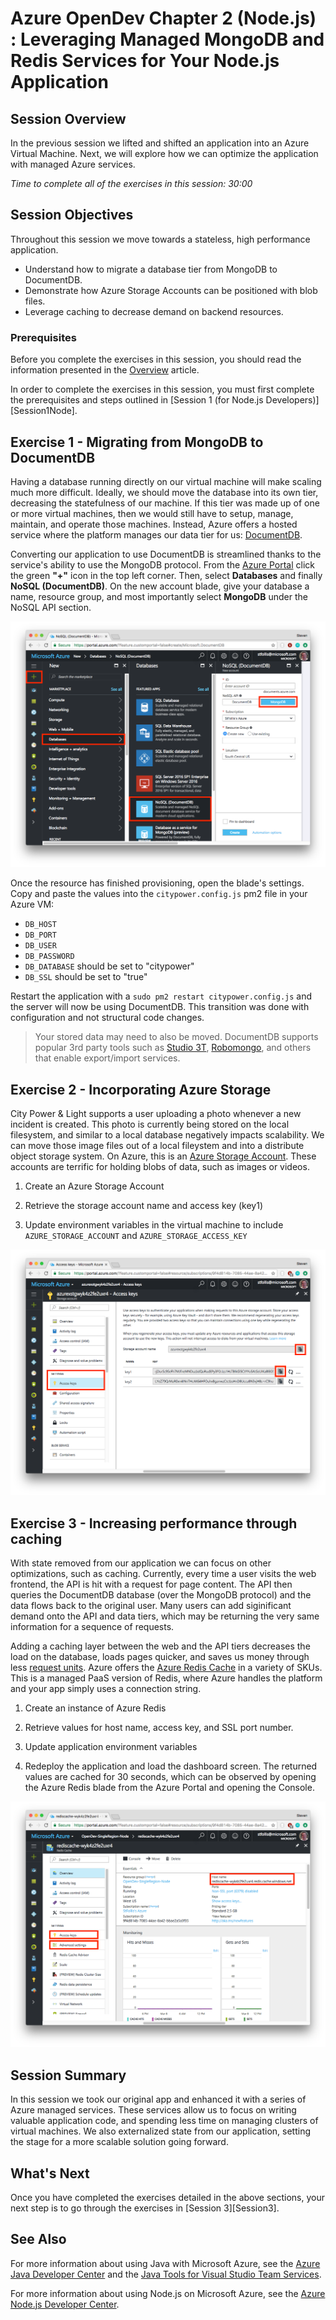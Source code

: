 # Azure OpenDev Chapter 2 (Node.js) : Leveraging Managed MongoDB and Redis Services for Your Node.js Application

## Session Overview

In the previous session we lifted and shifted an application into an Azure Virtual Machine. Next, we will explore how we can optimize the application with managed Azure services. 

*Time to complete all of the exercises in this session: 30:00*

## Session Objectives

Throughout this session we move towards a stateless, high performance application.

* Understand how to migrate a database tier from MongoDB to DocumentDB.
* Demonstrate how Azure Storage Accounts can be positioned with blob files.
* Leverage caching to decrease demand on backend resources.

### Prerequisites

Before you complete the exercises in this session, you should read the information presented in the [Overview] article.

In order to complete the exercises in this session, you must first complete the prerequisites and steps outlined in [Session 1 (for Node.js Developers)][Session1Node].

## Exercise 1 - Migrating from MongoDB to DocumentDB

Having a database running directly on our virtual machine will make scaling much more difficult. Ideally, we should move the database into its own tier, decreasing the statefulness of our machine. If this tier was made up of one or more virtual machines, then we would still have to setup, manage, maintain, and operate those machines.  Instead, Azure offers a hosted service where the platform manages our data tier for us: [DocumentDB](https://azure.microsoft.com/en-us/services/documentdb/).

Converting our application to use DocumentDB is streamlined thanks to the service's ability to use the MongoDB protocol. From the [Azure Portal](http://portal.azure.com) click the green **"+"** icon in the top left corner. Then, select **Databases** and finally **NoSQL (DocumentDB)**. On the new account blade, give your database a name, resource group, and most importantly select **MongoDB** under the NoSQL API section.

![screenshot](./media/chapter-2a-001.png)

Once the resource has finished provisioning, open the blade's settings. Copy and paste the values into the `citypower.config.js` pm2 file in your Azure VM:

* `DB_HOST`
* `DB_PORT`
* `DB_USER`
* `DB_PASSWORD`
* `DB_DATABASE` should be set to "citypower"
* `DB_SSL` should be set to "true"

Restart the application with a `sudo pm2 restart citypower.config.js` and the server will now be using DocumentDB. This transition was done with configuration and not structural code changes.

> Your stored data may need to also be moved. DocumentDB supports popular 3rd party tools such as [Studio 3T](https://studio3t.com/), [Robomongo](https://robomongo.org/), and others that enable export/import services. 

## Exercise 2 - Incorporating Azure Storage

City Power & Light supports a user uploading a photo whenever a new incident is created. This photo is currently being stored on the local filesystem, and similar to a local database negatively impacts scalability. We can move those image files out of a local fileystem and into a distribute object storage system. On Azure, this is an [Azure Storage Account](https://azure.microsoft.com/en-us/services/storage/). These accounts are terrific for holding blobs of data, such as images or videos.

1. Create an Azure Storage Account

1. Retrieve the storage account name and access key (key1)

1. Update environment variables in the virtual machine to include `AZURE_STORAGE_ACCOUNT` and `AZURE_STORAGE_ACCESS_KEY`

![screenshot](./media/chapter-2a-002.png)

## Exercise 3 - Increasing performance through caching

With state removed from our application we can focus on other optimizations, such as caching. Currently, every time a user visits the web frontend, the API is hit with a request for page content. The API then queries the DocumentDB database (over the MongoDB protocol) and the data flows back to the original user. Many users can add siginificant demand onto the API and data tiers, which may be returning the very same information for a sequence of requests. 

Adding a caching layer between the web and the API tiers decreases the load on the database, loads pages quicker, and saves us money through less [request units](https://docs.microsoft.com/en-us/azure/documentdb/documentdb-request-units). Azure offers the [Azure Redis Cache](https://docs.microsoft.com/azure/redis-cache/cache-nodejs-get-started) in a variety of SKUs. This is a managed PaaS version of Redis, where Azure handles the platform and your app simply uses a connection string. 

1. Create an instance of Azure Redis

1. Retrieve values for host name, access key, and SSL port number.

1. Update application environment variables

1. Redeploy the application and load the dashboard screen. The returned values are cached for 30 seconds, which can be observed by opening the Azure Redis blade from the Azure Portal and opening the Console.

![screenshot](./media/chapter-2a-003.png)

## Session Summary

In this session we took our original app and enhanced it with a series of Azure managed services. These services allow us to focus on writing valuable application code, and spending less time on managing clusters of virtual machines. We also externalized state from our application, setting the stage for a more scalable solution going forward.

## What's Next

Once you have completed the exercises detailed in the above sections, your next step is to go through the exercises in [Session 3][Session3].

## See Also

For more information about using Java with Microsoft Azure, see the [Azure Java Developer Center] and the [Java Tools for Visual Studio Team Services].

For more information about using Node.js on Microsoft Azure, see the [Azure Node.js Developer Center].

<!-- URL List -->

[Azure Java Developer Center]: https://azure.microsoft.com/develop/java/
[Java Tools for Visual Studio Team Services]: https://java.visualstudio.com/
[Azure Node.js Developer Center]: https://azure.microsoft.com/develop/nodejs/

[Overview]: ./README.md
[Chapter1Java]: ./chapter-1b-deploying-a-java-app-on-azure.md
[Chapter1Node]: ./chapter-1a-deploying-a-node.js-app-on-azure.md
[Chapter2Java]: ./chapter-2b-leveraging-managed-mongodb-and-redis-services-for-your-java-app.md
[Chapter2Node]: ./chapter-2a-leveraging-managed-mongodb-and-redis-services-for-your-node.js-app.md
[Chapter3]: ./chapter-3-transforming-from-a-single-vm-to-a-highly-scalable-geo-distributed-app.md
[Chapter4]: ./chapter-4-monitoring-your-azure-resources.md
[Chapter5]: ./chapter-5-automating-deployment-of-azure-resources-using-azure-resource-manager.md
[Chapter6]: ./chapter-6-managing-your-azure-resources-using-azure-cli.md
[Chapter7]: ./chapter-7-introduction-to-azure-container-service.md

<!-- IMG List -->
